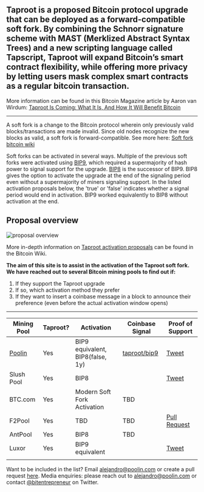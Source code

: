 ## Taproot is a proposed Bitcoin protocol upgrade that can be deployed as a forward-compatible soft fork. By combining the Schnorr signature scheme with MAST (Merklized Abstract Syntax Trees) and a new scripting language called Tapscript, Taproot will expand Bitcoin’s smart contract flexibility, while offering more privacy by letting users mask complex smart contracts as a regular bitcoin transaction.
More information can be found in this Bitcoin Magazine article by Aaron van Wirdum: [Taproot Is Coming: What It Is, And How It Will Benefit Bitcoin](https://bitcoinmagazine.com/articles/taproot-coming-what-it-and-how-it-will-benefit-bitcoin)
 
  ------
 
A soft fork is a change to the Bitcoin protocol wherein only previously valid blocks/transactions are made invalid. Since old nodes recognize the new blocks as valid, a soft fork is forward-compatible. See more here: [Soft fork bitcoin wiki](https://en.bitcoin.it/wiki/Softfork) 

Soft forks can be activated in several ways. Multiple of the previous soft forks were activated using [BIP9](https://en.bitcoin.it/wiki/BIP_0009), which required a supermajority of hash power to signal support for the upgrade. [BIP8](https://en.bitcoin.it/wiki/BIP_0008) is the successor of BIP9. BIP8 gives the option to activate the upgrade at the end of the signaling period even without a supermajority of miners signaling support. In the listed activation proposals below, the 'true' or 'false' indicates whether a signal period would end in activation. BIP9 worked equivalently to BIP8 without activation at the end.

## Proposal overview

![proposal overview](https://en.bitcoin.it/w/images/en/1/19/Activation-timeline.png)

More in-depth information on [Taproot activation proposals](https://en.bitcoin.it/wiki/Taproot_activation_proposals) can be found in the Bitcoin Wiki.
 
**The aim of this site is to assist in the activation of the Taproot soft fork. We have reached out to several Bitcoin mining pools to find out if:**
 
1. If they support the Taproot upgrade
1. If so, which activation method they prefer
1. If they want to insert a coinbase message in a block to announce their preference (even before the actual activation window opens)

------
 
 Mining Pool |   Taproot?     |  Activation | Coinbase Signal | Proof of Support |
------------ | ------------- | ------------- | ------------- | ------------- |
[Poolin](https://poolin.com) | Yes | BIP9 equivalent, BIP8(false, 1y) | [taproot/bip9](https://explorer.poolin.com/block/0000000000000000000698859d225da3129461173d6a9c07b2849edc9da0a12d) | [Tweet](https://twitter.com/officialpoolin/status/1329021070918230017)
Slush Pool | Yes | BIP8 |  | [Tweet](https://twitter.com/slush_pool/status/1329051461100204032)
BTC.com | Yes | Modern Soft Fork Activation | TBD | 
F2Pool | Yes | TBD | TBD | [Pull Request](https://github.com/taprootactivation/Taproot-Activation/pull/4)
AntPool | Yes | BIP8 | TBD | 
Luxor | Yes | BIP9 equivalent | | [Tweet](https://twitter.com/LuxorTechTeam/status/1329537408790978560)
 | | | 

Want to be included in the list? Email alejandro@poolin.com or create a pull request [here](https://github.com/taprootactivation). 
Media enquiries: please reach out to alejandro@poolin.com or contact [@bitentrepreneur](https://twitter.com/bitentrepreneur) on Twitter.
 
